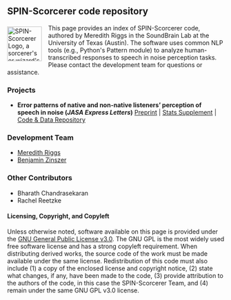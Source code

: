 ## SPIN-Scorcerer code repository
<img align="left" src="https://avatars3.githubusercontent.com/u/39776676" alt="SPIN-Scorcerer Logo, a sorcerer's or wizard's pointed blue hat with yellow stars on it" style="margin: 5px 15px 5px 0px; height: 80px; width: 80px;">This page provides an index of SPIN-Scorcerer code, authored by Meredith Riggs in the SoundBrain Lab at the University of Texas (Austin). The software uses common NLP tools (e.g., Python's Pattern module) to analyze human-transcribed responses to speech in noise perception tasks. Please contact the development team for questions or assistance.

### Projects

- **Error patterns of native and non-native listeners’ perception of speech in noise (*JASA Express Letters*)** 
[Preprint](spin_IncompleteLanguage_preprint_20181230.pdf) | [Stats Supplement](EAB_Supplement-Statistical_Analyses_in_R.pdf) | [Code & Data Repository](https://github.com/SPIN-Scorcerer/Error-Analysis/)

### Development Team

- [Meredith Riggs](https://github.com/mfriggs)
- [Benjamin Zinszer](https://github.com/bzinszer)

### Other Contributors

- Bharath Chandrasekaran
- Rachel Reetzke

#### Licensing, Copyright, and Copyleft
Unless otherwise noted, software available on this page is provided under the [GNU General Public License v3.0](https://www.gnu.org/licenses/gpl-3.0.en.html). The GNU GPL is the most widely used free software license and has a strong copyleft requirement. When distributing derived works, the source code of the work must be made available under the same license. Redistribution of this code must also include (1) a copy of the enclosed license and copyright notice, (2) state what changes, if any, have been made to the code, (3) provide attribution to the authors of the code, in this case the SPIN-Scorcerer Team, and (4) remain under the same GNU GPL v3.0 license.
